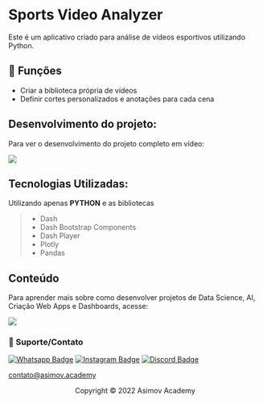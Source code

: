 # Sports Video Analyzer
Este é um aplicativo criado para análise de vídeos esportivos utilizando Python.

## 🔧 Funções

- Criar a biblioteca própria de vídeos
- Definir cortes personalizados e anotações para cada cena


## Desenvolvimento do projeto:
Para ver o desenvolvimento do projeto completo em vídeo:

<a href = "https://asimov.academy/aplicativo-para-analise-de-esportes/"><img src="https://img.shields.io/badge/ASIMOV-Projeto%20Completo-lightgrey" target="_blank"></a> 

## Tecnologias Utilizadas:

Utilizando apenas **PYTHON** e as bibliotecas
> - Dash
> - Dash Bootstrap Components
> - Dash Player
> - Plotly
> - Pandas 


## Conteúdo
Para aprender mais sobre como desenvolver projetos de Data Science, AI, Criação Web Apps e Dashboards, acesse:

<a href = "https://asimov.academy/"><img src="https://img.shields.io/badge/ASIMOV-Saiba%20Mais-lightgrey" target="_blank"></a> 

### 🤝 Suporte/Contato


[![Whatsapp Badge](https://img.shields.io/badge/WhatsApp-25D366?style=for-the-badge&logo=whatsapp&logoColor=white)](https://wa.me/5551981830833)
[![Instagram Badge](https://img.shields.io/badge/Instagram-E4405F?style=for-the-badge&logo=instagram&logoColor=white)](https://www.instagram.com/asimov.academy/)
[![Discord Badge](https://img.shields.io/badge/Discord-7289DA?style=for-the-badge&logo=discord&logoColor=white)](https://discord.gg/W2Nc7bxvk7)

contato@asimov.academy



<p align="center">Copyright © 2022 Asimov Academy</p>
